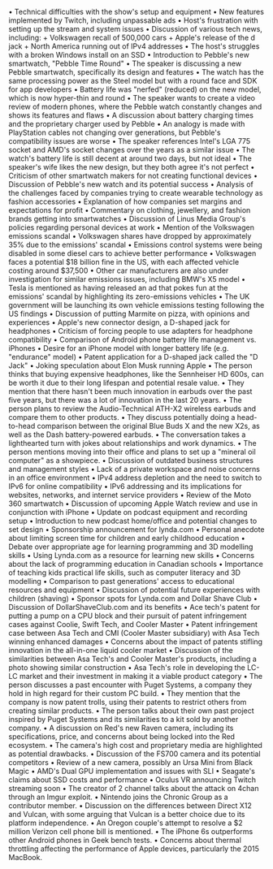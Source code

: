 • Technical difficulties with the show's setup and equipment
• New features implemented by Twitch, including unpassable ads
• Host's frustration with setting up the stream and system issues
• Discussion of various tech news, including:
	+ Volkswagen recall of 500,000 cars
	+ Apple's release of the d jack
	+ North America running out of IPv4 addresses
• The host's struggles with a broken Windows install on an SSD
• Introduction to Pebble's new smartwatch, "Pebble Time Round"
• The speaker is discussing a new Pebble smartwatch, specifically its design and features
• The watch has the same processing power as the Steel model but with a round face and SDK for app developers
• Battery life was "nerfed" (reduced) on the new model, which is now hyper-thin and round
• The speaker wants to create a video review of modern phones, where the Pebble watch constantly changes and shows its features and flaws
• A discussion about battery charging times and the proprietary charger used by Pebble
• An analogy is made with PlayStation cables not changing over generations, but Pebble's compatibility issues are worse
• The speaker references Intel's LGA 775 socket and AMD's socket changes over the years as a similar issue
• The watch's battery life is still decent at around two days, but not ideal
• The speaker's wife likes the new design, but they both agree it's not perfect
• Criticism of other smartwatch makers for not creating functional devices
• Discussion of Pebble's new watch and its potential success
• Analysis of the challenges faced by companies trying to create wearable technology as fashion accessories
• Explanation of how companies set margins and expectations for profit
• Commentary on clothing, jewellery, and fashion brands getting into smartwatches
• Discussion of Linus Media Group's policies regarding personal devices at work
• Mention of the Volkswagen emissions scandal
• Volkswagen shares have dropped by approximately 35% due to the emissions' scandal
• Emissions control systems were being disabled in some diesel cars to achieve better performance
• Volkswagen faces a potential $18 billion fine in the US, with each affected vehicle costing around $37,500
• Other car manufacturers are also under investigation for similar emissions issues, including BMW's X5 model
• Tesla is mentioned as having released an ad that pokes fun at the emissions' scandal by highlighting its zero-emissions vehicles
• The UK government will be launching its own vehicle emissions testing following the US findings
• Discussion of putting Marmite on pizza, with opinions and experiences
• Apple's new connector design, a D-shaped jack for headphones
• Criticism of forcing people to use adapters for headphone compatibility
• Comparison of Android phone battery life management vs. iPhones
• Desire for an iPhone model with longer battery life (e.g. "endurance" model)
• Patent application for a D-shaped jack called the "D Jack"
• Joking speculation about Elon Musk running Apple
• The person thinks that buying expensive headphones, like the Sennheiser HD 600s, can be worth it due to their long lifespan and potential resale value.
• They mention that there hasn't been much innovation in earbuds over the past five years, but there was a lot of innovation in the last 20 years.
• The person plans to review the Audio-Technical ATH-X2 wireless earbuds and compare them to other products.
• They discuss potentially doing a head-to-head comparison between the original Blue Buds X and the new X2s, as well as the Dash battery-powered earbuds.
• The conversation takes a lighthearted turn with jokes about relationships and work dynamics.
• The person mentions moving into their office and plans to set up a "mineral oil computer" as a showpiece.
• Discussion of outdated business structures and management styles
• Lack of a private workspace and noise concerns in an office environment
• IPv4 address depletion and the need to switch to IPv6 for online compatibility
• IPv6 addressing and its implications for websites, networks, and internet service providers
• Review of the Moto 360 smartwatch
• Discussion of upcoming Apple Watch review and use in conjunction with iPhone
• Update on podcast equipment and recording setup
• Introduction to new podcast home/office and potential changes to set design
• Sponsorship announcement for lynda.com
• Personal anecdote about limiting screen time for children and early childhood education
• Debate over appropriate age for learning programming and 3D modelling skills
• Using Lynda.com as a resource for learning new skills
• Concerns about the lack of programming education in Canadian schools
• Importance of teaching kids practical life skills, such as computer literacy and 3D modelling
• Comparison to past generations' access to educational resources and equipment
• Discussion of potential future experiences with children (shaving)
• Sponsor spots for Lynda.com and Dollar Shave Club
• Discussion of DollarShaveClub.com and its benefits
• Ace tech's patent for putting a pump on a CPU block and their pursuit of patent infringement cases against Coolie, Swift Tech, and Cooler Master
• Patent infringement case between Asa Tech and CMI (Cooler Master subsidiary) with Asa Tech winning enhanced damages
• Concerns about the impact of patents stifling innovation in the all-in-one liquid cooler market
• Discussion of the similarities between Asa Tech's and Cooler Master's products, including a photo showing similar construction
• Asa Tech's role in developing the LC-LC market and their investment in making it a viable product category
• The person discusses a past encounter with Puget Systems, a company they hold in high regard for their custom PC build.
• They mention that the company is now patent trolls, using their patents to restrict others from creating similar products.
• The person talks about their own past project inspired by Puget Systems and its similarities to a kit sold by another company.
• A discussion on Red's new Raven camera, including its specifications, price, and concerns about being locked into the Red ecosystem.
• The camera's high cost and proprietary media are highlighted as potential drawbacks.
• Discussion of the FS700 camera and its potential competitors
• Review of a new camera, possibly an Ursa Mini from Black Magic
• AMD's Dual GPU implementation and issues with SLI
• Seagate's claims about SSD costs and performance
• Oculus VR announcing Twitch streaming soon
• The creator of 2 channel talks about the attack on 4chan through an Imgur exploit.
• Nintendo joins the Chronic Group as a contributor member.
• Discussion on the differences between Direct X12 and Vulcan, with some arguing that Vulcan is a better choice due to its platform independence.
• An Oregon couple's attempt to resolve a $2 million Verizon cell phone bill is mentioned.
• The iPhone 6s outperforms other Android phones in Geek bench tests.
• Concerns about thermal throttling affecting the performance of Apple devices, particularly the 2015 MacBook.